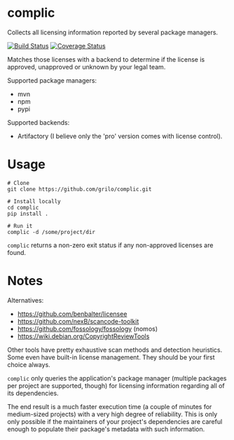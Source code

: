 # complic
Collects all licensing information reported by several package managers.

[![Build
Status](https://travis-ci.org/grilo/complic.svg?branch=license_list_updater)](https://travis-ci.org/grilo/complic)
[![Coverage
Status](https://coveralls.io/repos/github/grilo/complic/badge.svg)](https://coveralls.io/github/grilo/complic)

Matches those licenses with a backend to determine if the license is approved,
unapproved or unknown by your legal team.

Supported package managers:
  * mvn
  * npm
  * pypi

Supported backends:
  * Artifactory (I believe only the 'pro' version  comes with license control).

# Usage
```
# Clone
git clone https://github.com/grilo/complic.git

# Install locally
cd complic
pip install .

# Run it
complic -d /some/project/dir
```

`complic` returns a non-zero exit status if any non-approved licenses are found.

# Notes
Alternatives:
  * https://github.com/benbalter/licensee
  * https://github.com/nexB/scancode-toolkit
  * https://github.com/fossology/fossology (nomos)
  * https://wiki.debian.org/CopyrightReviewTools

Other tools have pretty exhaustive scan methods and detection heuristics. Some
even have built-in license management. They should be your first choice always.

`complic` only queries the application's package manager (multiple packages per
project are supported, though) for licensing information regarding all of its
dependencies.

The end result is a much faster execution time (a couple of minutes for
medium-sized projects) with a very high degree of reliability. This is only
only possible if the maintainers of your project's dependencies are careful
enough to populate their package's metadata with such information.
